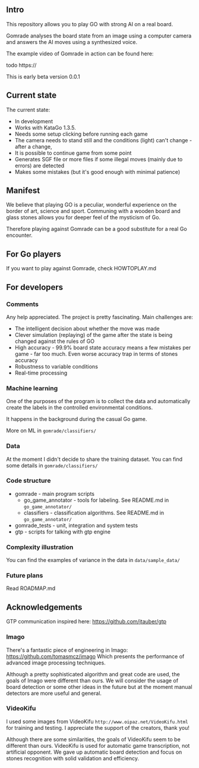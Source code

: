 ## Intro 

This repository allows you to play GO with strong AI on a real board. 

Gomrade analyses the board state from an image using a computer camera and answers the AI moves using 
a synthesized voice. 

The example video of Gomrade in action can be found here:

todo https://

This is early beta version 0.0.1


## Current state

The current state:
- In development
- Works with KataGo 1.3.5.
- Needs some setup clicking before running each game
- The camera needs to stand still and the conditions (light) can't change - after a change, 
- It is possible to continue game from some point
- Generates SGF file or more files if some illegal moves (mainly due to errors) are detected
- Makes some mistakes (but it's good enough with minimal patience)


## Manifest

We believe that playing GO is a peculiar, wonderful experience on the border of art, science and sport.
Communing with a wooden board and glass stones allows you for deeper feel of the mysticism of Go.

Therefore playing against Gomrade can be a good substitute for a real Go encounter.


## For Go players 
If you want to play against Gomrade, check HOWTOPLAY.md

## For developers

### Comments

Any help appreciated. The project is pretty fascinating. Main challenges are:

- The intelligent decision about whether the move was made 
- Clever simulation (replaying) of the game after the state is being changed against
the rules of GO
- High accuracy - 99.9% board state accuracy means a few mistakes per game - far too much. Even worse accuracy trap 
in terms of stones accuracy
- Robustness to variable conditions
- Real-time processing

### Machine learning

One of the purposes of the program is to collect the data and automatically create the labels in 
the controlled environmental conditions.

It happens in the background during the casual Go game.

More on ML in `gomrade/classifiers/`

### Data

At the moment I didn't decide to share the training dataset. You can find some details in `gomrade/classifiers/`

### Code structure

- gomrade - main program scripts
  - go_game_annotator - tools for labeling. See README.md in `go_game_annotator/`
  - classifiers - classification algorithms. See README.md in `go_game_annotator/`
- gomrade_tests - unit, integration and system tests
- gtp - scripts for talking with gtp engine

### Complexity illustration

You can find the examples of variance in the data in `data/sample_data/`


### Future plans

Read ROADMAP.md

## Acknowledgements

GTP communication inspired here:
https://github.com/jtauber/gtp

### Imago
There's a fantastic piece of engineering in Imago:
https://github.com/tomasmcz/imago
Which presents the performance of advanced image processing techniques.

Although a pretty sophisticated algorithm and great code are used, the goals of Imago were different than ours. 
We will consider the usage of board detection or some other ideas in the future but at the moment manual 
detectors are more useful and general.

### VideoKifu

I used some images from VideoKifu `http://www.oipaz.net/VideoKifu.html` for training and testing.
I appreciate the support of the creators, thank you!

Although there are some similarities, the goals of VideoKifu seem to be different than ours. 
VideoKifu is used for automatic game transcription, not artificial opponent.
We gave up automatic board detection and focus on stones recognition with solid validation and efficiency.

